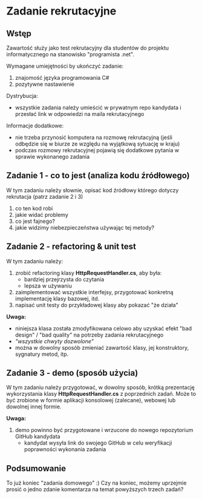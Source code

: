 ﻿# Zadanie rekrutacyjne

## Wstęp

Zawartość służy jako test rekrutacyjny dla studentów do projektu informatycznego na stanowisko "programista .net".

Wymagane umiejętności by ukończyć zadanie:

1. znajomość języka programowania C#
2. pozytywne nastawienie

Dystrybucja:

* wszystkie zadania należy umieścić w prywatnym repo kandydata i przesłać link w odpowiedzi na maila rekrutacyjnego

Informacje dodatkowe:

* nie trzeba przynosić komputera na rozmowę rekrutacyjną (jeśli odbędzie się w biurze ze względu na wyjątkową sytuację w kraju)
* podczas rozmowy rekrutacyjnej pojawią się dodatkowe pytania w sprawie wykonanego zadania

## Zadanie 1 - co to jest (analiza kodu źródłowego)

W tym zadaniu należy słownie, opisać kod źródłowy którego dotyczy rekrutacja (patrz zadanie 2 i 3)

1. co ten kod robi
2. jakie widać problemy
3. co jest fajnego?
4. jakie widzimy niebezpieczeństwa używając tej metody?

## Zadanie 2 - refactoring & unit test

W tym zadaniu należy:

1. zrobić refactoring klasy **HttpRequestHandler.cs**, aby była:
   * bardziej przejrzysta do czytania
   * lepsza w używaniu
2. zaimplementować wszystkie interfejsy, przygotować konkretną implementację klasy bazowej, itd.
3. napisać unit testy do przykładowej klasy aby pokazać "że działa"

**Uwaga:**

* niniejsza klasa została zmodyfikowana celowo aby uzyskać efekt "bad design" / "bad quality" na potrzeby zadania rekrutacyjnego
* _"wszystkie chwyty dozwolone"_
* można w dowolny sposób zmieniać zawartość klasy, jej konstruktory, sygnatury metod, itp.

## Zadanie 3 - demo (sposób użycia)

W tym zadaniu należy przygotować, w dowolny sposób, krótką prezentację wykorzystania klasy **HttpRequestHandler.cs** z poprzednich zadań. Może to być zrobione w formie aplikacji konsolowej (zalecane), webowej lub dowolnej innej formie.

**Uwaga:**

1. demo powinno być przygotowane i wrzucone do nowego repozytorium GitHub kandydata
   * kandydat wysyła link do swojego GitHub w celu weryfikacji poprawności wykonania zadania

## Podsumowanie

To już koniec "zadania domowego" :) Czy na koniec, możemy uprzejmie prosić o jedno zdanie komentarza na temat powyższych trzech zadań?
